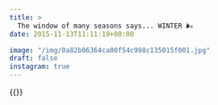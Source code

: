 ```yaml
---
title: >
  The window of many seasons says... WINTER 🌬
date: 2015-11-13T11:11:19+00:00

image: "/img/0a82b06364ca00f54c998c135015f001.jpg"
draft: false
instagram: true
---
```


{{<photo src="/img/0a82b06364ca00f54c998c135015f001.jpg">}}
